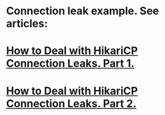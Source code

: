 # Connection leak example. See articles: 
# [How to Deal with HikariCP Connection Leaks. Part 1.](https://medium.com/@eremeykin/how-to-deal-with-hikaricp-connection-leaks-part-1-1eddc135b464)
# [How to Deal with HikariCP Connection Leaks. Part 2.](https://medium.com/@eremeykin/how-to-deal-with-hikaricp-connection-leaks-part-2-847a9629627f)
